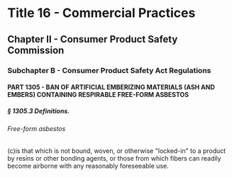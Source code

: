 
# Title 16 - Commercial Practices
## Chapter II - Consumer Product Safety Commission
### Subchapter B - Consumer Product Safety Act Regulations
#### PART 1305 - BAN OF ARTIFICIAL EMBERIZING MATERIALS (ASH AND EMBERS) CONTAINING RESPIRABLE FREE-FORM ASBESTOS
##### § 1305.3 Definitions.
###### Free-form asbestos

(c)is that which is not bound, woven, or otherwise "locked-in" to a product by resins or other bonding agents, or those from which fibers can readily become airborne with any reasonably foreseeable use.
